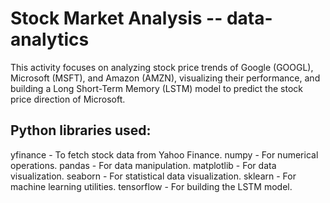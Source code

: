 # Stock Market Analysis -- data-analytics
This activity focuses on analyzing stock price trends of Google (GOOGL), Microsoft (MSFT), and Amazon (AMZN), visualizing their performance, and building a Long Short-Term Memory (LSTM) model to predict the stock price direction of Microsoft.
## Python libraries used:
yfinance - To fetch stock data from Yahoo Finance.
numpy - For numerical operations.
pandas - For data manipulation.
matplotlib - For data visualization.
seaborn - For statistical data visualization.
sklearn - For machine learning utilities.
tensorflow - For building the LSTM model.
